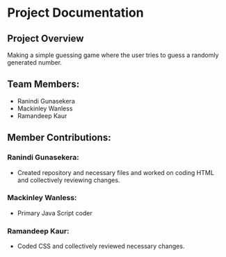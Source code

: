 # Project Documentation

## Project Overview

Making a simple guessing game where the user tries to guess a randomly generated number.

## Team Members:

-   Ranindi Gunasekera
-   Mackinley Wanless
-   Ramandeep Kaur

## Member Contributions:

### Ranindi Gunasekera:

-   Created repository and necessary files and worked on coding HTML and collectively reviewing changes.

### Mackinley Wanless:

-   Primary Java Script coder

### Ramandeep Kaur:

-   Coded CSS and collectively reviewed necessary changes. 
